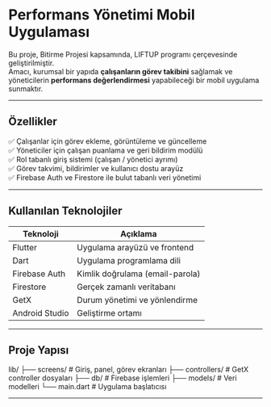 #  Performans Yönetimi Mobil Uygulaması

Bu proje, Bitirme Projesi kapsamında, LIFTUP programı çerçevesinde geliştirilmiştir.  
Amacı, kurumsal bir yapıda **çalışanların görev takibini** sağlamak ve yöneticilerin **performans değerlendirmesi** yapabileceği bir mobil uygulama sunmaktır.

---

##  Özellikler

✅ Çalışanlar için görev ekleme, görüntüleme ve güncelleme  
✅ Yöneticiler için çalışan puanlama ve geri bildirim modülü  
✅ Rol tabanlı giriş sistemi (çalışan / yönetici ayrımı)  
✅ Görev takvimi, bildirimler ve kullanıcı dostu arayüz  
✅ Firebase Auth ve Firestore ile bulut tabanlı veri yönetimi  

---

##  Kullanılan Teknolojiler

| Teknoloji       | Açıklama                         |
|----------------|----------------------------------|
| Flutter         | Uygulama arayüzü ve frontend    |
| Dart            | Uygulama programlama dili       |
| Firebase Auth   | Kimlik doğrulama (email-parola) |
| Firestore       | Gerçek zamanlı veritabanı       |
| GetX            | Durum yönetimi ve yönlendirme   |
| Android Studio  | Geliştirme ortamı               |

---


##  Proje Yapısı

lib/
├── screens/ # Giriş, panel, görev ekranları
├── controllers/ # GetX controller dosyaları
├── db/ # Firebase işlemleri
├── models/ # Veri modelleri
└── main.dart # Uygulama başlatıcısı


---
